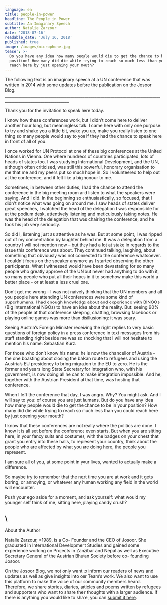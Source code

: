 ```yaml
---
language: en
title: people-in-power
headline: The People in Power
subtitle: An Imaginary Speech
author: Natalie Zarzour
date: '2018-07-16'
readable_date: 'July 16, 2018'
published: true
image: /images/microphone.jpg
teaser: >-
  Do you have any idea how many people would die to get the chance to be in your
  position? How many did die while trying to reach so much less than you could
  reach here by just opening your mouth?
---
```

The following text is an imaginary speech at a UN conference that was written in 2014 with some updates before the publication on the Josoor Blog.\
\_\_\_\_\_\_\_\_\_\_\_\_\_\_\_\_\_\_\_\_\_\_\_\_\_\_\_\_\_\_\_\_\_\_\_\_\_\_\_\_\_\_\_\_\_\_\_\_\_\_\_\_\_\_\_\_\_\_\_\_\_\_\_\_\_\_\_\_\_\_\_\_\_\_\_\_\_\_\_\_\_\_\_\_\_\_\_\_\_\_\_\_\_\_\_\_\_\_\_\_\_\_\_\_\_\_\_\_\_\_

Thank you for the invitation to speak here today. 

I know how these conferences work, but I didn’t come here to deliver another hour long, but meaningless talk. I came here with only one purpose: to try and shake you a little bit, wake you up, make you really listen to one thing so many people would say to you if they had the chance to speak here in front of all of you.

I once worked for UN Protocol at one of these big conferences at the United Nations in Vienna. One where hundreds of countries participated, lots of heads of states too. I was studying International Development, and the UN, although often criticised, was still this powerful, honorary organisation to me that me and my peers put so much hope in. So I volunteered to help out at the conference, and it felt like a big honour to me. 

Sometimes, in between other duties, I had the chance to attend the conference in the big meeting room and listen to what the speakers were saying. And I did. In the beginning so enthusiastically, so focused, that I didn’t notice what was going on around me. I saw heads of states deliver great speeches, I watched the head of the delegation I was responsible for at the podium desk, attentively listening and meticulously taking notes. He was the head of the delegation that was chairing the conference, and he took his job very seriously.

So did I, listening just as attentive as he was. But at some point, I was ripped out of my concentration by laughter behind me. It was a delegation from a country I will not mention now – but they had a lot at stake in regards to the issue this conference was about. They continued talking, laughing, about something that obviously was not connected to the conference whatsoever. I couldn’t focus on the speaker anymore as I started observing the other participants. What I witnessed would have been devastating for so many people who greatly approve of the UN but never had anything to do with it, so many people who put all their hopes in it to somehow make this world a better place - or at least a less cruel one. 

Don’t get me wrong – I was not naively thinking that the UN members and all you people here attending UN conferences were some kind of superhumans. I had enough knowledge about and experience with BINGOs (Big International NGOs) to have an idea about the reality. But: seeing 90% of the people at that conference sleeping, chatting, browsing facebook or playing online games was more than disillusioning: it was scary. 

Seeing Austria’s Foreign Minister receiving the right replies to very basic questions of foreign policy in a press conference in text messages from his staff standing right beside me was so shocking that I will not hesitate to mention his name: Sebastian Kurz. 

For those who don’t know his name: he is now the chancellor of Austria - the one boasting about closing the balkan route to refugees and using the Austria’s EU presidency to bring migration to the EU to zero. He is the former and years long State Secretary for Integration who, with his government, is now doing all he can to make integration impossible. And he, together with the Austrian President at that time, was hosting that conference. 

When I left the conference that day, I was angry. Why? You might ask. And I will say to you: of course you are just humans. But do you have any idea how many people would die to get the chance to be in your position? How many did die while trying to reach so much less than you could reach here by just opening your mouth?

I know that these conferences are not really where the politics are done. I know it is all set before the conference even starts. But when you are sitting here, in your fancy suits and costumes, with the badges on your chest that grant you entry into these halls, to represent your country, think about the people who are affected by what you are doing here, the people you represent.

I am sure all of you, at some point in your lives, wanted to actually make a difference. 

So maybe try to remember that the next time you are at work and it gets boring, or annoying, or whatever any human working any field in the world will encounter. 

Push your ego aside for a moment, and ask yourself: what would my younger self think of me, sitting here, playing candy crush?

## \
About the Author

Natalie Zarzour, *1989, is a Co- Founder and the CEO of Josoor. She graduated in International Development Studies and gained some experience working on Projects in Zanzibar and Nepal as well as Executive Secretary General of the Austrian Bhutan Society before co- founding Josoor. 

On the Josoor Blog, we not only want to inform our readers of news and updates as well as give insights into our Team’s work. We also want to use this platform to make the voice of our community members heard. Therefore, we share stories, diaries, articles and poems written by refugees and supporters who want to share their thoughts with a larger audience. If there is anything you would like to share, you can [submit it here](https://docs.google.com/forms/d/e/1FAIpQLSdv5oHnkcsGHozXoVG2RNm1ojXQWEoPNlW3jI-Sp1QLKjdJrQ/viewform).
